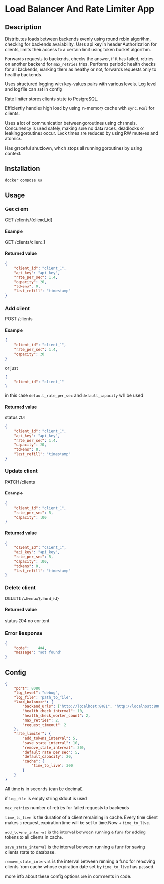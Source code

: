 # Load Balancer And Rate Limiter App

## Description
Distributes loads between backends evenly using round robin algorithm, checking for backends availability. Uses api key in header Authorization for clients, limits their access to a certain limit using token bucket algorithm.

Forwards requests to backends, checks the answer, if it has failed, retries on another backend for ```max_retries``` tries.
Performs periodic health checks for all backends, marking them as healthy or not, forwards requests only to healthy backends.

Uses structured logging with key-values pairs with various levels. Log level and log file can set in config

Rate limiter stores clients state to PostgreSQL.

Efficiently handles high load by using in-memory cache with ```sync.Pool``` for clients.

Uses a lot of communication between goroutines using channels. Concurrency is used safely, making sure no data races, deadlocks or leaking goroutines occur. Lock times are reduced by using RW mutexes and atomics.

Has graceful shutdown, which stops all running goroutines by using context.

## Installation
```bash
docker compose up
```

## Usage

### Get client
GET /clients/{cliend_id}
#### Example
GET /clients/client_1
#### Returned value
```json
{
    "client_id": "client_1",
    "api_key": "api_key",
    "rate_per_sec": 1.4,
    "capacity": 20,
    "tokens": 0,
    "last_refill": "timestamp"
}
```
### Add client
POST /clients
#### Example
```json
{
    "client_id": "client_1",
    "rate_per_sec": 1.4,
    "capacity": 20
}
```
or just
```json
{
    "client_id": "client_1"
}
```
in this case ```default_rate_per_sec``` and ```default_capacity``` will be used
#### Returned value
status 201
```json
{
    "client_id": "client_1",
    "api_key": "api_key",
    "rate_per_sec": 1.4,
    "capacity": 20,
    "tokens": 0,
    "last_refill": "timestamp"
}
```
### Update client
PATCH /clients
#### Example
```json
{
    "client_id": "client_1",
    "rate_per_sec": 5,
    "capacity": 100
}
```
#### Returned value
```json
{
    "client_id": "client_1",
    "api_key": "api_key",
    "rate_per_sec": 5,
    "capacity": 100,
    "tokens": 0,
    "last_refill": "timestamp"
}
```
### Delete client
DELETE /clients/{client_id}
#### Returned value
status 204 no content

### Error Response
```json
{
    "code":    404,
    "message": "not found"
}
```

## Config
```json
{
    "port": 8080,
    "log_level": "debug",
    "log_file": "path_to_file",
    "load_balancer": {
        "backend_urls": ["http://localhost:8081", "http://localhost:8082"],
        "health_check_interval": 10,
        "health_check_worker_count": 2,
        "max_retries": 2,
        "request_timeout": 2
    },
    "rate_limiter": {
        "add_tokens_interval": 5,
        "save_state_interval": 10,
        "remove_stale_interval": 300,
        "default_rate_per_sec": 5,
        "default_capacity": 20,
        "cache": {
            "time_to_live": 300
        }
    }
}
```
All time is in seconds (can be decimal).

if ```log_file``` is empty string stdout is used

```max_retries``` number of retries for failed requests to backends

```time_to_live``` is the duration of a client remaining in cache. Every time client makes a request, expiration time will be set to time.Now + ```time_to_live```.

```add_tokens_interval``` is the interval between running a func for adding tokens to all clients in cache.

```save_state_interval``` is the interval between running a func for saving clients state to database.


```remove_stale_interval``` is the interval between running a func for removing clients from cache whose expiration date set by ```time_to_live``` has passed.

more info about these config options are in comments in code.
